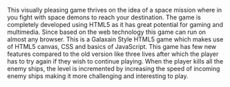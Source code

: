 This visually pleasing game thrives on the idea of a space mission where in you fight with space demons to reach your destination. The game is completely developed using HTML5 as it has great potential for gaming and multimedia. Since based on the web technology this game can run on almost any browser. This is a Galaxain Style HTML5 game which makes use of HTML5 canvas, CSS and basics of JavaScript. This game has few new features compared to the old version like three lives after which the player has to try again if they wish to continue playing. When the player kills all the enemy ships, the level is incremented by increasing the speed of incoming enemy ships making it more challenging and interesting to play.
